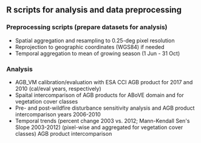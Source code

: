 ## R scripts for analysis and data preprocessing

### Preprocessing scripts (prepare datasets for analysis)
- Spatial aggregation and resampling to 0.25-deg pixel resolution
- Reprojection to geographic coordinates (WGS84) if needed
- Temporal aggregation to mean of growing season (1 Jun - 31 Oct)
  
### Analysis
- AGB_VM calibration/evaluation with ESA CCI AGB product for 2017 and 2010 (cal/eval years, respectively)
- Spaital intercomparison of AGB products for ABoVE domain and for vegetation cover classes 
- Pre- and post-wildfire disturbance sensitivity analysis and AGB product intercomparison years 2006-2010
- Temporal trends (percent change 2003 vs. 2012; Mann-Kendall Sen's Slope 2003-2012) (pixel-wise and aggregated for vegetation cover classes) AGB product intercomparison
